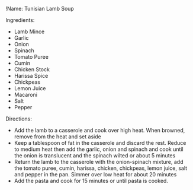 !Name: Tunisian Lamb Soup

Ingredients:
- Lamb Mince
- Garlic
- Onion
- Spinach
- Tomato Puree
- Cumin
- Chicken Stock
- Harissa Spice
- Chickpeas
- Lemon Juice
- Macaroni
- Salt
- Pepper

Directions:
- Add the lamb to a casserole and cook over high heat. When browned, remove from the heat and set aside
- Keep a tablespoon of fat in the casserole and discard the rest. Reduce to medium heat then add the garlic, onion and spinach and cook until the onion is translucent and the spinach wilted or about 5 minutes
- Return the lamb to the casserole with the onion-spinach mixture, add the tomato puree, cumin, harissa, chicken, chickpeas, lemon juice, salt and pepper in the pan. Simmer over low heat for about 20 minutes
- Add the pasta and cook for 15 minutes or until pasta is cooked.
